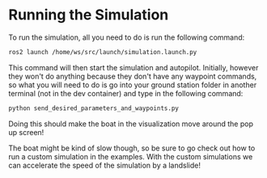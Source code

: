 # Running the Simulation  

To run the simulation, all you need to do is run the following command:


```sh 
ros2 launch /home/ws/src/launch/simulation.launch.py
```

This command will then start the simulation and autopilot. Initially, however they won't do anything because they don't have any waypoint commands, so what you will need to do is go into your ground station folder in another terminal (not in the dev container) and type in the following command:  

``` sh
python send_desired_parameters_and_waypoints.py
```

Doing this should make the boat in the visualization move around the pop up screen!  

The boat might be kind of slow though, so be sure to go check out how to run a custom simulation in the examples. With the custom simulations we can accelerate the speed of the simulation by a landslide!
